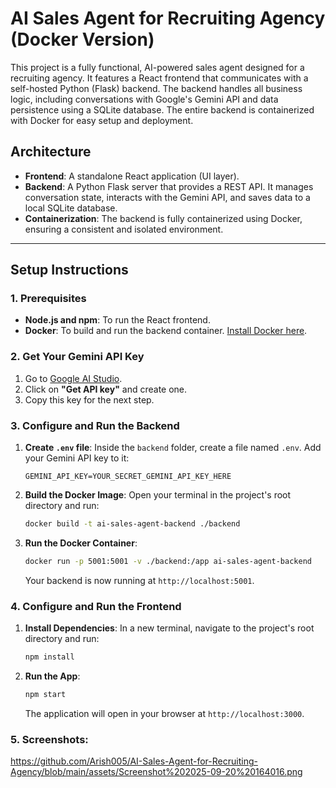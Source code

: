 # AI Sales Agent for Recruiting Agency (Docker Version)

This project is a fully functional, AI-powered sales agent designed for a recruiting agency. It features a React frontend that communicates with a self-hosted Python (Flask) backend. The backend handles all business logic, including conversations with Google's Gemini API and data persistence using a SQLite database. The entire backend is containerized with Docker for easy setup and deployment.

## Architecture

-   **Frontend**: A standalone React application (UI layer).
-   **Backend**: A Python Flask server that provides a REST API. It manages conversation state, interacts with the Gemini API, and saves data to a local SQLite database.
-   **Containerization**: The backend is fully containerized using Docker, ensuring a consistent and isolated environment.

---

## Setup Instructions

### 1. Prerequisites

-   **Node.js and npm**: To run the React frontend.
-   **Docker**: To build and run the backend container. [Install Docker here](https://docs.docker.com/get-docker/).

### 2. Get Your Gemini API Key

1.  Go to [Google AI Studio](https://aistudio.google.com/).
2.  Click on **"Get API key"** and create one.
3.  Copy this key for the next step.

### 3. Configure and Run the Backend

1.  **Create `.env` file**: Inside the `backend` folder, create a file named `.env`. Add your Gemini API key to it:
    ```
    GEMINI_API_KEY=YOUR_SECRET_GEMINI_API_KEY_HERE
    ```

2.  **Build the Docker Image**: Open your terminal in the project's root directory and run:
    ```bash
    docker build -t ai-sales-agent-backend ./backend
    ```

3.  **Run the Docker Container**:
    ```bash
    docker run -p 5001:5001 -v ./backend:/app ai-sales-agent-backend
    ```
    Your backend is now running at `http://localhost:5001`.

### 4. Configure and Run the Frontend

1.  **Install Dependencies**: In a new terminal, navigate to the project's root directory and run:
    ```bash
    npm install
    ```

2.  **Run the App**:
    ```bash
    npm start
    ```
    The application will open in your browser at `http://localhost:3000`.

### 5. Screenshots:

https://github.com/Arish005/AI-Sales-Agent-for-Recruiting-Agency/blob/main/assets/Screenshot%202025-09-20%20164016.png


    



    
